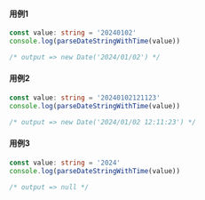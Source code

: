#### 用例1

```typescript
const value: string = '20240102'
console.log(parseDateStringWithTime(value))

/* output => new Date('2024/01/02') */
```

#### 用例2

```typescript
const value: string = '20240102121123'
console.log(parseDateStringWithTime(value))

/* output => new Date('2024/01/02 12:11:23') */
```

#### 用例3

```typescript
const value: string = '2024'
console.log(parseDateStringWithTime(value))

/* output => null */
```

